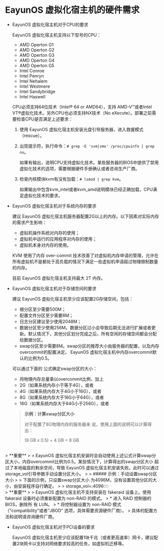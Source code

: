 # EayunOS 虚拟化宿主机的硬件需求

* EayunOS 虚拟化宿主机对于CPU的要求

   EayunOS 虚拟化宿主机支持以下型号的CPU：

   * AMD Operton G1
   * AMD Operton G2
   * AMD Operton G3
   * AMD Operton G4
   * AMD Operton G5
   * Intel Conroe
   * Intel Penryn
   * Intel Nehalem
   * Intel Westmere
   * Intel Sandybridge
   * Intel Haswell

   CPU必须支持64位技术（Intel® 64 or AMD64），支持 AMD-V™或者Intel VT®虚拟化技术。另外CPU也必须支持NX技术（No eXecute）。部署之前需要检查CPU是否满足上述要求：

   1. 使用 EayunOS 虚拟化宿主机安装光盘引导服务器，进入救援模式（rescue）。

   2. 出现提示符，执行命令：`# grep -E 'svm|vmx' /proc/cpuinfo | grep nx`。

      如果有输出，说明CPU支持虚拟化技术。某些服务器的BIOS中提供了禁用虚拟化技术的选项，需要根据硬件手册确认或者咨询生产厂商。

   3. 检查内核模块kvm有没有加载：`# lsmod | grep kvm`。

      如果输出中包含kvm_intel或者kvm_amd说明模块已经正确加载，CPU满足虚拟化技术的要求。

* EayunOS 虚拟化宿主机对于系统内存的要求

   建议 EayunOS 虚拟化宿主机服务器配置2G以上的内存。以下因素对实际内存的需求产生影响：

   * 虚拟机操作系统对内存的使用；
   * 虚拟机中运行的应用程序对内存的使用；
   * 虚拟机本身对内存的使用。

   KVM 使用了内存 over-commit 技术改善了对虚拟机内存申请的管理，允许在所有虚拟机不是都处于高负载的情况下满足一些虚拟机申请超过物理限制数量的内存。

   目前 EayunOS 虚拟化宿主机支持最大 2T 内存。

* EayunOS 虚拟化宿主机对于存储空间的要求

   建议 EayunOS 虚拟化宿主机至少应该配置2G存储空间，包括：

   * 根分区至少需要500M；
   * 配置文件分区至少需要8M；
   * 日志分区建议至少使用2048M；
   * 数据分区至少使用256M。数据分区过小会导致后期无法进行扩展或者更新。默认情况下，其他分区划分完成之后，所有空闲的存储空间都会分配给数据分区。
   * swap分区至少需要8M。swap分区的推荐大小由服务器的配置，以及内存overcommit的配置决定。 EayunOS 虚拟化宿主机中内存overcommit默认的比例为0.5。

   可以通过下面的 公式确定swap分区的大小：

   * 将物理内存总量乘以overcommit比例，加上
   * 2G（如果系统内存小于等于4G），或者
   * 4G（如果系统内存大于4G小于16G），或者
   * 8G（如果系统内存大于16G小于64G），或者
   * 16G（如果系统内存大于64G小于256G），或者

   > **示例：计算swap分区大小**
   >
   > 对于配置了8G物理内存的服务器来 说，使用上面的说明可以计算得出：
   >
   > (8 GB x 0.5) + 4 GB = 8 GB

<br/>
   > **重要**
   >
   >  EayunOS 虚拟化宿主机安装时会自动使用上述公式计算swap分区大小，内存overcommit比例为0.5。某些情况下，计算得出的swap分区大小 超过了本地磁盘的剩余空间，导致 EayunOS 虚拟化宿主机安装失败。此时可以通过storage_vol引导参数手动设置分区大小。
   > > ##### 示例：手动设置swap分区大小
   > > 下面的示例，只设置swap分区大小 为4096M，没有设置其他分区的大 小，由安装程序自行确定。
   > > storage_vol=:4096::::

<br/>
   > **重要**
   >
   > EayunOS 虚拟化宿主机不支持安装在 fakeraid 设备上。使用 fakeraid 设备时必须重新配置为 non-RAID 的模式。
   > * 进入 RAID 控制器的 BIOS，删除所 有 LUN。
   > * 将控制器设置为 non-RAID 模式（“compatibility”或者“JBOD” 选项，具体需要资源硬件厂商）。
   > 具体的配置方法和说明请咨询硬件厂商。

* EayunOS 虚拟化宿主机对于PCI设备的要求

   EayunOS 虚拟化宿主机至少应该配置1块千兆（或者更高速率）网卡，建议配 置2块网卡以支持对网络要求较高的任务，如虚拟机迁移等。

